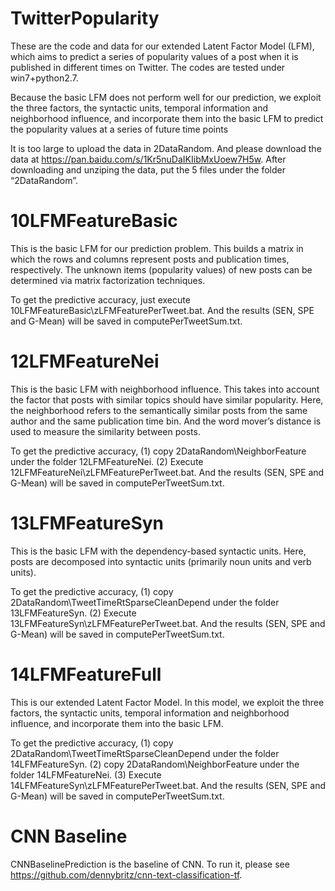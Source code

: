 # TwitterPopularity

These are the code and data for our extended Latent Factor Model (LFM), which aims to predict a series of popularity values of a post when it is published in different times on Twitter. The codes are tested under win7+python2.7.

Because the basic LFM does not perform well for our prediction, we exploit the three factors, the syntactic units, temporal information and neighborhood influence, and incorporate them into the basic LFM to predict the popularity values at a series of future time points

It is too large to upload the data in 2DataRandom. And please download the data at https://pan.baidu.com/s/1Kr5nuDaIKIibMxUoew7H5w. After downloading and unziping the data,  put the 5 files under the folder “2DataRandom”. 

# 10LFMFeatureBasic

This is the basic LFM for our prediction problem. This builds a matrix in which the rows and columns represent posts and publication times, respectively. The unknown items (popularity values) of new posts can be determined via matrix factorization techniques.

To get the predictive accuracy, just execute 10LFMFeatureBasic\zLFMFeaturePerTweet.bat. And the results (SEN, SPE and G-Mean) will be saved in computePerTweetSum.txt.

# 12LFMFeatureNei

This is the basic LFM with neighborhood influence. This takes into account the factor that posts with similar topics should have similar popularity. Here, the neighborhood refers to the semantically similar posts from the same author and the same publication time bin. And the word mover’s distance is used to measure the similarity between posts.


To get the predictive accuracy, (1) copy 2DataRandom\NeighborFeature under the folder 12LFMFeatureNei. (2) Execute 12LFMFeatureNei\zLFMFeaturePerTweet.bat. And the results (SEN, SPE and G-Mean) will be saved in computePerTweetSum.txt.


# 13LFMFeatureSyn

This is the basic LFM with the dependency-based syntactic units. Here, posts are decomposed into syntactic units (primarily noun units and verb units).

To get the predictive accuracy, (1) copy 2DataRandom\TweetTimeRtSparseCleanDepend under the folder 13LFMFeatureSyn. (2)  Execute 13LFMFeatureSyn\zLFMFeaturePerTweet.bat. And the results (SEN, SPE and G-Mean) will be saved in computePerTweetSum.txt.


# 14LFMFeatureFull

This is our extended Latent Factor Model. In this model, we exploit the three factors, the syntactic units, temporal information and neighborhood influence, and incorporate them into the basic LFM.

To get the predictive accuracy, (1) copy 2DataRandom\TweetTimeRtSparseCleanDepend under the folder 14LFMFeatureSyn. (2) copy 2DataRandom\NeighborFeature under the folder 14LFMFeatureNei. (3)  Execute 14LFMFeatureSyn\zLFMFeaturePerTweet.bat. And the results (SEN, SPE and G-Mean) will be saved in computePerTweetSum.txt.


# CNN Baseline

CNNBaselinePrediction is the baseline of CNN. To run it, please see https://github.com/dennybritz/cnn-text-classification-tf.
